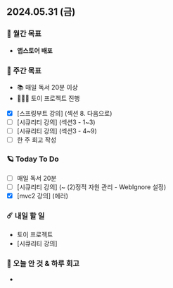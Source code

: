 ## 2024.05.31 (금)

### 🚀 월간 목표

- **앱스토어 배포**
  <br/>

### 💫 주간 목표

- 📚 매일 독서 20분 이상
- 🦹🏻‍♀️ 토이 프로젝트 진행
- [x] [스프링부트 강의] (섹션 8. 다음으로)
- [ ] [시큐리티 강의] (섹션3 - 1~3)
- [ ] [시큐리티 강의] (섹션3 - 4~9)
- [ ] 한 주 회고 작성
  <br/>

### 🪐 Today To Do

- [ ] 매일 독서 20분
- [ ] [시큐리티 강의] (~ (2)정적 자원 관리 - WebIgnore 설정)
- [x] [mvc2 강의] (에러)
  <br/>

### ☄️ 내일 할 일

- 토이 프로젝트
- [시큐리티 강의]
  <br/>

### 👾 오늘 안 것 & 하루 회고

-  